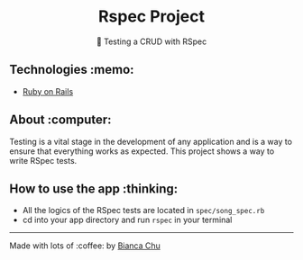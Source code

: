 <h1 align="center">Rspec Project</h1>

<p align="center">🚀 Testing a CRUD with RSpec</p>

<h2 tabindex="-1" dir="auto">Technologies :memo:</h2>
<p>
<ul dir="auto">
<li><a href="https://rubyonrails.org" rel="nofollow" target="_blank">Ruby on Rails</a></li>
</ul>
</p>

<h2 tabindex="-1" dir="auto">About :computer:</h2>
<p>
 Testing is a vital stage in the development of any application and is a way to ensure that everything works as expected. This project shows a way to write RSpec tests.
</p>

<h2 tabindex="-1" dir="auto">How to use the app :thinking:</h2>
<ul dir="auto">
<li>All the logics of the RSpec tests are located in <code>spec/song_spec.rb</code></li>
<li>cd into your app directory and run <code>rspec</code> in your terminal</li>
</ul>
<hr>
<p dir="auto">Made with lots of :coffee: by <a href="https://www.linkedin.com/in/bianca-chu/" rel="nofollow" target="_blank">Bianca Chu</a>
